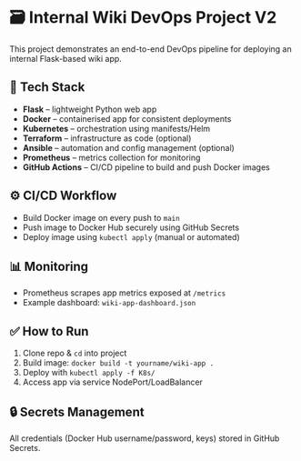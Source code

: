 # 🗃️ Internal Wiki DevOps Project V2

This project demonstrates an end-to-end DevOps pipeline for deploying an internal Flask-based wiki app.

## 🚀 Tech Stack

- **Flask** – lightweight Python web app
- **Docker** – containerised app for consistent deployments
- **Kubernetes** – orchestration using manifests/Helm
- **Terraform** – infrastructure as code (optional)
- **Ansible** – automation and config management (optional)
- **Prometheus** – metrics collection for monitoring
- **GitHub Actions** – CI/CD pipeline to build and push Docker images

## ⚙️ CI/CD Workflow

- Build Docker image on every push to `main`
- Push image to Docker Hub securely using GitHub Secrets
- Deploy image using `kubectl apply` (manual or automated)

## 📊 Monitoring

- Prometheus scrapes app metrics exposed at `/metrics`
- Example dashboard: `wiki-app-dashboard.json`

## ✅ How to Run

1. Clone repo & `cd` into project
2. Build image: `docker build -t yourname/wiki-app .`
3. Deploy with `kubectl apply -f K8s/`
4. Access app via service NodePort/LoadBalancer

## 🔒 Secrets Management

All credentials (Docker Hub username/password, keys) stored in GitHub Secrets.
